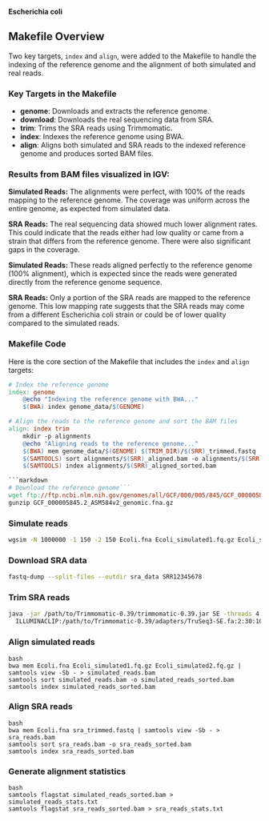 


 **Escherichia coli** 



## Makefile Overview
Two key targets, `index` and `align`, were added to the Makefile to handle the indexing of the reference genome and the alignment of both simulated and real reads.

### Key Targets in the Makefile

- **genome**: Downloads and extracts the reference genome.
- **download**: Downloads the real sequencing data from SRA.
- **trim**: Trims the SRA reads using Trimmomatic.
- **index**: Indexes the reference genome using BWA.
- **align**: Aligns both simulated and SRA reads to the indexed reference genome and produces sorted BAM files.



### Results from BAM files visualized in IGV:

**Simulated Reads:** The alignments were perfect, with 100% of the reads mapping to the reference genome. The coverage was uniform across the entire genome, as expected from simulated data.

**SRA Reads:** The real sequencing data showed much lower alignment rates. This could indicate that the reads either had low quality or came from a strain that differs from the reference genome. There were also significant gaps in the coverage.

**Simulated Reads:** These reads aligned perfectly to the reference genome (100% alignment), which is expected since the reads were generated directly from the reference genome sequence.


**SRA Reads:** Only a portion of the SRA reads are mapped to the reference genome. This low mapping rate suggests that the SRA reads may come from a different Escherichia coli strain or could be of lower quality compared to the simulated reads.

### Makefile Code
Here is the core section of the Makefile that includes the `index` and `align` targets:

```makefile
# Index the reference genome
index: genome
	@echo "Indexing the reference genome with BWA..."
	$(BWA) index genome_data/$(GENOME)

# Align the reads to the reference genome and sort the BAM files
align: index trim
	mkdir -p alignments
	@echo "Aligning reads to the reference genome..."
	$(BWA) mem genome_data/$(GENOME) $(TRIM_DIR)/$(SRR)_trimmed.fastq | $(SAMTOOLS) view -Sb - > alignments/$(SRR)_aligned.bam
	$(SAMTOOLS) sort alignments/$(SRR)_aligned.bam -o alignments/$(SRR)_aligned_sorted.bam
	$(SAMTOOLS) index alignments/$(SRR)_aligned_sorted.bam

```markdown
# Download the reference genome```
wget ftp://ftp.ncbi.nlm.nih.gov/genomes/all/GCF/000/005/845/GCF_000005845.2_ASM584v2/GCF_000005845.2_ASM584v2_genomic.fna.gz
gunzip GCF_000005845.2_ASM584v2_genomic.fna.gz
```

### Simulate reads

``` bash
wgsim -N 1000000 -1 150 -2 150 Ecoli.fna Ecoli_simulated1.fq.gz Ecoli_simulated2.fq.gz
```

### Download SRA data

``` bash
fastq-dump --split-files --outdir sra_data SRR12345678
```

### Trim SRA reads

```bash
java -jar /path/to/Trimmomatic-0.39/trimmomatic-0.39.jar SE -threads 4 sra_data/SRR12345678_1.fastq sra_trimmed.fastq \
  ILLUMINACLIP:/path/to/Trimmomatic-0.39/adapters/TruSeq3-SE.fa:2:30:10 LEADING:3 TRAILING:3 SLIDINGWINDOW:4:15 MINLEN:36
```

### Align simulated reads
```
bash
bwa mem Ecoli.fna Ecoli_simulated1.fq.gz Ecoli_simulated2.fq.gz | samtools view -Sb - > simulated_reads.bam
samtools sort simulated_reads.bam -o simulated_reads_sorted.bam
samtools index simulated_reads_sorted.bam
```

### Align SRA reads
```
bash
bwa mem Ecoli.fna sra_trimmed.fastq | samtools view -Sb - > sra_reads.bam
samtools sort sra_reads.bam -o sra_reads_sorted.bam
samtools index sra_reads_sorted.bam
```

### Generate alignment statistics
```
bash
samtools flagstat simulated_reads_sorted.bam > simulated_reads_stats.txt
samtools flagstat sra_reads_sorted.bam > sra_reads_stats.txt
```
